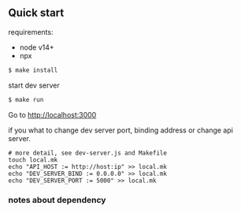 ## Quick start

requirements:
- node v14+
- npx

```sh
$ make install
```

start dev server

```sh
$ make run
```

Go to [http://localhost:3000](http://localhost:3000)

if you what to change dev server port, binding address or change api server.

```
# more detail, see dev-server.js and Makefile
touch local.mk
echo "API_HOST := http://host:ip" >> local.mk
echo "DEV_SERVER_BIND := 0.0.0.0" >> local.mk
echo "DEV_SERVER_PORT := 5000" >> local.mk
```

### notes about dependency
